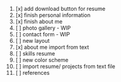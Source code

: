 1. [x] add download button for resume
2. [x] finish personal information
3. [x] finish about me
4. [ ] photo gallery - WIP
5. [ ] contact form - WIP
6. [ ] new layout
7. [x] about me import from text
8. [ ] skills resume
9. [ ] new color scheme
10. [ ] import resume/ projects from text file
11. [ ] references